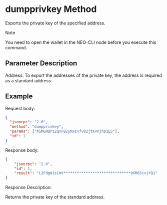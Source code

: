 # dumpprivkey Method

Exports the private key of the specified address.

> [!Note]
> You need to open the wallet in the NEO-CLI node before you execute this command.

## Parameter Description

Address: To export the addresses of the private key, the address is required as a standard address.

## Example

Request body:

```json
{
  "jsonrpc": "2.0",
  "method": "dumpprivkey",
  "params": ["ASMGHQPzZqxFB2yKmzvfv82jtKVnjhp1ES"],
  "id": 1
}
```

Response body:

```json
{
    "jsonrpc": "2.0",
    "id": 1,
    "result": "L3FdgAisCmV******************************9XM65cvjYQ1"
}
```

Response Description:

Returns the private key of the standard address.
